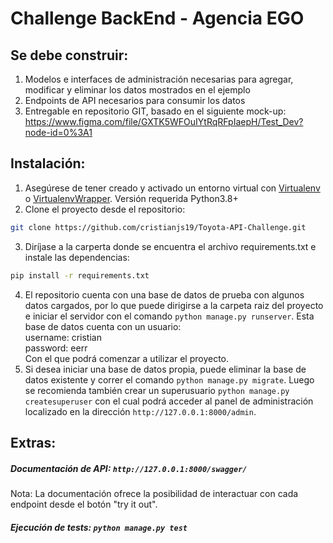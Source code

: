 # Challenge BackEnd - Agencia EGO

## Se debe construir:

1. Modelos e interfaces de administración
necesarias para agregar, modificar y eliminar
los datos mostrados en el ejemplo
2. Endpoints de API necesarios para consumir
los datos
3. Entregable en repositorio GIT, basado en el siguiente mock-up:
    https://www.figma.com/file/GXTK5WFOuIYtRqRFpIaepH/Test_Dev?node-id=0%3A1

## Instalación:
1. Asegúrese de tener creado y activado un entorno virtual con [Virtualenv](https://virtualenv.pypa.io/en/latest/) o [VirtualenvWrapper](https://virtualenvwrapper.readthedocs.io/en/latest/). Versión requerida Python3.8+
2. Clone el proyecto desde el repositorio:
```sh
git clone https://github.com/cristianjs19/Toyota-API-Challenge.git
```
3. Diríjase a la carperta donde se encuentra el archivo requirements.txt e instale las dependencias:
```sh
pip install -r requirements.txt
```
4. El repositorio cuenta con una base de datos de prueba con algunos datos cargados, por lo que puede dirigirse a la carpeta raiz del proyecto e iniciar el servidor con el comando `python manage.py runserver`. Esta base de datos cuenta con un usuario:  
username: cristian  
password: eerr  
Con el que podrá comenzar a utilizar el proyecto.
5. Si desea iniciar una base de datos propia, puede eliminar la base de datos existente y correr el comando `python manage.py migrate`. Luego se recomienda también crear un superusuario `python manage.py createsuperuser` con el cual podrá acceder al panel de administración localizado en la dirección `http://127.0.0.1:8000/admin`.

## Extras:
##### Documentación de API: `http://127.0.0.1:8000/swagger/`
Nota: La documentación ofrece la posibilidad de interactuar con cada endpoint desde el botón "try it out".
##### Ejecución de tests: `python manage.py test`

